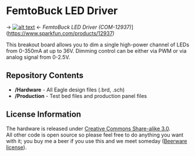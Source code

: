FemtoBuck LED Driver
===================
-> [![alt text](https://cdn.sparkfun.com/assets/parts/9/8/6/4/12937-01.jpg)](https://cdn.sparkfun.com/assets/parts/9/8/6/4/12937-01.jpg) <-
*FemtoBuck LED Driver (COM-12937)*](https://www.sparkfun.com/products/12937)

This breakout board allows you to dim a single high-power channel of LEDs from 0-350mA at up to 36V. Dimming control can be either via PWM or via analog signal from 0-2.5V.

Repository Contents
-------------------
* **/Hardware** - All Eagle design files (.brd, .sch)
* **/Production** - Test bed files and production panel files

License Information
-------------------
The hardware is released under [Creative Commons Share-alike 3.0](http://creativecommons.org/licenses/by-sa/3.0/).  
All other code is open source so please feel free to do anything you want with it; you buy me a beer if you use this and we meet someday ([Beerware license](http://en.wikipedia.org/wiki/Beerware)).
 
